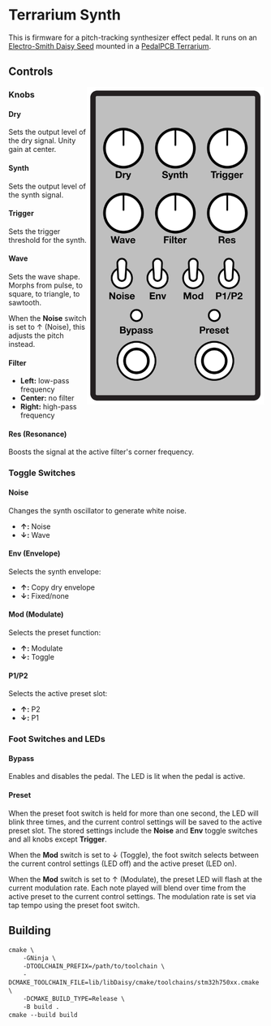 # Terrarium Synth

This is firmware for a pitch-tracking synthesizer effect pedal. It runs on an
[Electro-Smith Daisy Seed](https://www.electro-smith.com/daisy/daisy) mounted
in a [PedalPCB Terrarium](https://www.pedalpcb.com/product/pcb351/).

## Controls

<img align="right" width="350" src="doc/controls.svg" />

### Knobs

#### Dry
Sets the output level of the dry signal.  Unity gain at center.

#### Synth
Sets the output level of the synth signal.

#### Trigger
Sets the trigger threshold for the synth.

#### Wave
Sets the wave shape. Morphs from pulse, to square, to triangle, to sawtooth.

When the **Noise** switch is set to ↑ (Noise), this adjusts the pitch instead.

#### Filter
- **Left:** low-pass frequency
- **Center:** no filter
- **Right:** high-pass frequency

#### Res (Resonance)
Boosts the signal at the active filter's corner frequency.

### Toggle Switches

#### Noise
Changes the synth oscillator to generate white noise.

- **↑:** Noise
- **↓:** Wave

#### Env (Envelope)
Selects the synth envelope:

- **↑:** Copy dry envelope
- **↓:** Fixed/none

#### Mod (Modulate)
Selects the preset function:

- **↑:** Modulate
- **↓:** Toggle

#### P1/P2
Selects the active preset slot:

- **↑:** P2
- **↓:** P1

### Foot Switches and LEDs

#### Bypass
Enables and disables the pedal. The LED is lit when the pedal is active.

#### Preset
When the preset foot switch is held for more than one second, the LED will
blink three times, and the current control settings will be saved to the active
preset slot. The stored settings include the **Noise** and **Env** toggle
switches and all knobs except **Trigger**.

When the **Mod** switch is set to ↓ (Toggle), the foot switch selects between
the current control settings (LED off) and the active preset (LED on).

When the **Mod** switch is set to ↑ (Modulate), the preset LED will flash at
the current modulation rate. Each note played will blend over time from the
active preset to the current control settings. The modulation rate is set via
tap tempo using the preset foot switch.

## Building

    cmake \
        -GNinja \
        -DTOOLCHAIN_PREFIX=/path/to/toolchain \
        -DCMAKE_TOOLCHAIN_FILE=lib/libDaisy/cmake/toolchains/stm32h750xx.cmake \
        -DCMAKE_BUILD_TYPE=Release \
        -B build .
    cmake --build build
